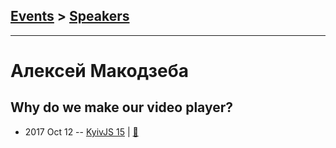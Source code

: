 ## [Events](../README.md) > [Speakers](../speakers.md)
---

# Алексей Макодзеба

## Why do we make our video player?
- 2017 Oct 12 -- [KyivJS 15](https://www.youtube.com/watch?v=rv-5FtJxNic)  | [:notebook:](https://docs.google.com/presentation/d/1FN0T2hFYmPh-A1OEpM6S8P4pIOSL8lClkxYMfx1jqXw/edit#slide=id.g26f9308039_0_24)  
